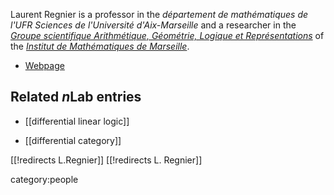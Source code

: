 
Laurent Regnier is a professor in the _département de mathématiques de l'UFR Sciences de l'Université d'Aix-Marseille_ and a researcher in the _[Groupe scientifique Arithmétique, Géométrie, Logique et Représentations](https://www.i2m.univ-amu.fr/la-recherche/groupes-scientifiques/groupe-arithmetique-geometrie-logique-et-representations-aglr/)_ of the _[Institut de Mathématiques de Marseille](http://www.i2m.univ-amu.fr/en/home/)_.



* [Webpage](https://www.i2m.univ-amu.fr/perso/laurent.regnier/)

## Related $n$Lab entries

* [[differential linear logic]]

* [[differential category]]

[[!redirects L.Regnier]]
[[!redirects L. Regnier]]



category:people